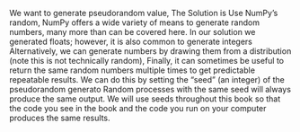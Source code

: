We want to generate pseudorandom value, The Solution is Use NumPy’s random, NumPy offers a wide variety of means to generate random numbers, many more than can be covered here. In our solution we generated floats; however, it is also common to generate integers
Alternatively, we can generate numbers by drawing them from a distribution (note this is not technically random), Finally, it can sometimes be useful to return the same random numbers multiple times to get predictable
repeatable results. We can do this by setting the “seed” (an integer) of the pseudorandom generato Random processes with the same seed will always produce the same output. We will use seeds throughout this book so that the code you see in the book and the code you run on your computer
produces the same results.
